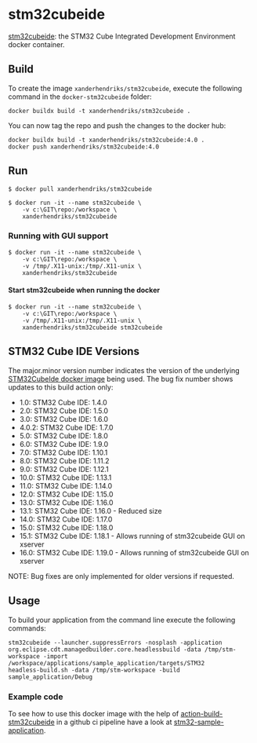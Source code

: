# stm32cubeide

[stm32cubeide](https://github.com/xanderhendriks/docker-stm32cubeide): the STM32 Cube Integrated Development
Environment docker container.

## Build

To create the image `xanderhendriks/stm32cubeide`, execute the following command in the
`docker-stm32cubeide` folder:

    docker buildx build -t xanderhendriks/stm32cubeide .

You can now tag the repo and push the changes to the docker hub:

    docker buildx build -t xanderhendriks/stm32cubeide:4.0 .
    docker push xanderhendriks/stm32cubeide:4.0

## Run

    $ docker pull xanderhendriks/stm32cubeide

    $ docker run -it --name stm32cubeide \
        -v c:\GIT\repo:/workspace \
        xanderhendriks/stm32cubeide

### Running with GUI support

    $ docker run -it --name stm32cubeide \
        -v c:\GIT\repo:/workspace \
        -v /tmp/.X11-unix:/tmp/.X11-unix \
        xanderhendriks/stm32cubeide

#### Start stm32cubeide when running the docker

    $ docker run -it --name stm32cubeide \
        -v c:\GIT\repo:/workspace \
        -v /tmp/.X11-unix:/tmp/.X11-unix \
        xanderhendriks/stm32cubeide stm32cubeide


## STM32 Cube IDE Versions

The major.minor version number indicates the version of the underlying [STM32CubeIde docker image](https://hub.docker.com/repository/docker/xanderhendriks/stm32cubeide) being used. The bug fix number shows updates to this build action only:
- 1.0: STM32 Cube IDE: 1.4.0
- 2.0: STM32 Cube IDE: 1.5.0
- 3.0: STM32 Cube IDE: 1.6.0
- 4.0.2: STM32 Cube IDE: 1.7.0
- 5.0: STM32 Cube IDE: 1.8.0
- 6.0: STM32 Cube IDE: 1.9.0
- 7.0: STM32 Cube IDE: 1.10.1
- 8.0: STM32 Cube IDE: 1.11.2
- 9.0: STM32 Cube IDE: 1.12.1
- 10.0: STM32 Cube IDE: 1.13.1
- 11.0: STM32 Cube IDE: 1.14.0
- 12.0: STM32 Cube IDE: 1.15.0
- 13.0: STM32 Cube IDE: 1.16.0
- 13.1: STM32 Cube IDE: 1.16.0 - Reduced size
- 14.0: STM32 Cube IDE: 1.17.0
- 15.0: STM32 Cube IDE: 1.18.0
- 15.1: STM32 Cube IDE: 1.18.1 - Allows running of stm32cubeide GUI on xserver
- 16.0: STM32 Cube IDE: 1.19.0 - Allows running of stm32cubeide GUI on xserver

NOTE: Bug fixes are only implemented for older versions if requested.

## Usage
To build your application from the command line execute the following commands:

    stm32cubeide --launcher.suppressErrors -nosplash -application org.eclipse.cdt.managedbuilder.core.headlessbuild -data /tmp/stm-workspace -import /workspace/applications/sample_application/targets/STM32
    headless-build.sh -data /tmp/stm-workspace -build sample_application/Debug

### Example code
To see how to use this docker image with the help of [action-build-stm32cubeide](https://github.com/xanderhendriks/action-build-stm32cubeide) in a github ci pipeline have a look at [stm32-sample-application](https://github.com/xanderhendriks/stm32-sample-application).
